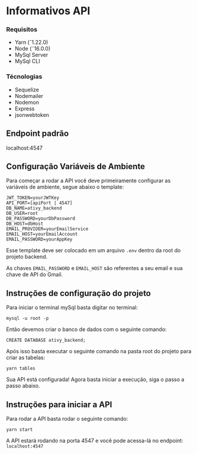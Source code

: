 # Informativos API

### Requisitos

- Yarn (ˆ1.22.0)
- Node (˜16.0.0)
- MySql Server
- MySql CLI

### Técnologias

- Sequelize
- Nodemailer
- Nodemon
- Express
- jsonwebtoken

## Endpoint padrão

localhost:4547

## Configuração Variáveis de Ambiente

Para começar a rodar a API você deve primeiramente configurar as variáveis de ambiente, segue abaixo o template:

```
JWT_TOKEN=yourJWTKey
API_PORT=[apiPort | 4547]
DB_NAME=ativy_backend
DB_USER=root
DB_PASSWORD=yourDbPassword
DB_HOST=dbHost
EMAIL_PROVIDER=yourEmailService
EMAIL_HOST=yourEmailAccount
EMAIL_PASSWORD=yourAppKey
```

Esse template deve ser colocado em um arquivo `.env` dentro da root do projeto backend.

As chaves `EMAIL_PASSWORD` e `EMAIL_HOST` são referentes a seu email e sua chave de API do Gmail.

## Instruções de configuração do projeto

Para iniciar o terminal mySql basta digitar no terminal:

```shell
mysql -u root -p
```

Então devemos criar o banco de dados com o seguinte comando:

```shell
CREATE DATABASE ativy_backend;
```

Após isso basta executar o seguinte comando na pasta root do projeto para criar as tabelas:

```shell
yarn tables
```

Sua API está configurada! Agora basta iniciar a execução, siga o passo a passo abaixo.

## Instruções para iniciar a API

Para rodar a API basta rodar o seguinte comando:

```shell
yarn start
```

A API estará rodando na porta 4547 e você pode acessa-lá no endpoint:
`localhost:4547`
